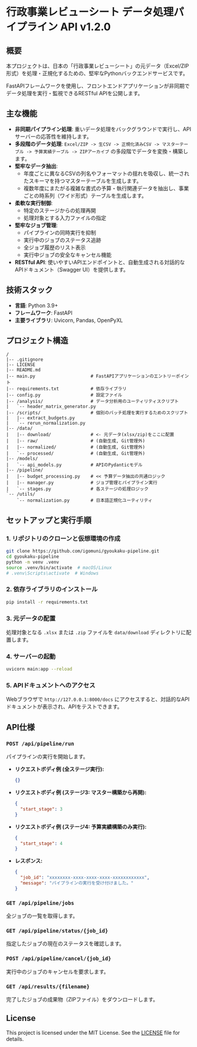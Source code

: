 # 行政事業レビューシート データ処理パイプライン API v1.2.0

## 概要

本プロジェクトは、日本の「行政事業レビューシート」の元データ（Excel/ZIP形式）を処理・正規化するための、堅牢なPythonバックエンドサービスです。

FastAPIフレームワークを使用し、フロントエンドアプリケーションが非同期でデータ処理を実行・監視できるRESTful APIを公開します。

## 主な機能

- **非同期パイプライン処理**: 重いデータ処理をバックグラウンドで実行し、APIサーバーの応答性を維持します。
- **多段階のデータ処理**: `Excel/ZIP -> 生CSV -> 正規化済みCSV -> マスターテーブル -> 予算実績テーブル -> ZIPアーカイブ` の多段階でデータを変換・構築します。
- **堅牢なデータ抽出**:
    - 年度ごとに異なるCSVの列名やフォーマットの揺れを吸収し、統一されたスキーマを持つマスターテーブルを生成します。
    - 複数年度にまたがる複雑な書式の予算・執行関連データを抽出し、事業ごとの時系列（ワイド形式）テーブルを生成します。
- **柔軟な実行制御**:
    - 特定のステージからの処理再開
    - 処理対象とする入力ファイルの指定
- **堅牢なジョブ管理**:
    - パイプラインの同時実行を抑制
    - 実行中のジョブのステータス追跡
    - 全ジョブ履歴のリスト表示
    - 実行中ジョブの安全なキャンセル機能
- **RESTful API**: 使いやすいAPIエンドポイントと、自動生成される対話的なAPIドキュメント（Swagger UI）を提供します。

## 技術スタック

- **言語**: Python 3.9+
- **フレームワーク**: FastAPI
- **主要ライブラリ**: Uvicorn, Pandas, OpenPyXL

## プロジェクト構造

```
/
|-- .gitignore
|-- LICENSE
|-- README.md
|-- main.py                     # FastAPIアプリケーションのエントリーポイント
|-- requirements.txt            # 依存ライブラリ
|-- config.py                   # 設定ファイル
|-- /analysis/                  # データ分析用のユーティリティスクリプト
|   `-- header_matrix_generator.py
|-- /scripts/                   # 個別のバッチ処理を実行するためのスクリプト
|   |-- extract_budgets.py
|   `-- rerun_normalization.py
|-- /data/
|   |-- download/               # <- 元データ(xlsx/zip)をここに配置
|   |-- raw/                    # (自動生成, Git管理外)
|   |-- normalized/             # (自動生成, Git管理外)
|   `-- processed/              # (自動生成, Git管理外)
|-- /models/
|   `-- api_models.py           # APIのPydanticモデル
|-- /pipeline/
|   |-- budget_processing.py    # << 予算データ抽出の共通ロジック
|   |-- manager.py              # ジョブ管理とパイプライン実行
|   `-- stages.py               # 各ステージの処理ロジック
`-- /utils/
    `-- normalization.py        # 日本語正規化ユーティリティ
```

## セットアップと実行手順

### 1. リポジトリのクローンと仮想環境の作成
```bash
git clone https://github.com/igomuni/gyoukaku-pipeline.git
cd gyoukaku-pipeline
python -m venv .venv
source .venv/bin/activate  # macOS/Linux
# .venv\Scripts\activate  # Windows
```

### 2. 依存ライブラリのインストール
```bash
pip install -r requirements.txt
```

### 3. 元データの配置
処理対象となる `.xlsx` または `.zip` ファイルを `data/download` ディレクトリに配置します。

### 4. サーバーの起動
```bash
uvicorn main:app --reload
```

### 5. APIドキュメントへのアクセス
Webブラウザで `http://127.0.0.1:8000/docs` にアクセスすると、対話的なAPIドキュメントが表示され、APIをテストできます。

## API仕様

### `POST /api/pipeline/run`
パイプラインの実行を開始します。

- **リクエストボディ例 (全ステージ実行):**
  ```json
  {}
  ```
- **リクエストボディ例 (ステージ3: マスター構築から再開):**
  ```json
  {
    "start_stage": 3
  }
  ```
- **リクエストボディ例 (ステージ4: 予算実績構築のみ実行):**
  ```json
  {
    "start_stage": 4
  }
  ```
- **レスポンス:**
  ```json
  {
    "job_id": "xxxxxxxx-xxxx-xxxx-xxxx-xxxxxxxxxxxx",
    "message": "パイプラインの実行を受け付けました。"
  }
  ```

### `GET /api/pipeline/jobs`
全ジョブの一覧を取得します。

### `GET /api/pipeline/status/{job_id}`
指定したジョブの現在のステータスを確認します。

### `POST /api/pipeline/cancel/{job_id}`
実行中のジョブのキャンセルを要求します。

### `GET /api/results/{filename}`
完了したジョブの成果物（ZIPファイル）をダウンロードします。

## License

This project is licensed under the MIT License. See the [LICENSE](LICENSE) file for details.
